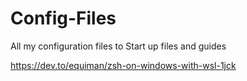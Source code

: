 # Config-Files
All my configuration files to Start up files and guides

https://dev.to/equiman/zsh-on-windows-with-wsl-1jck
